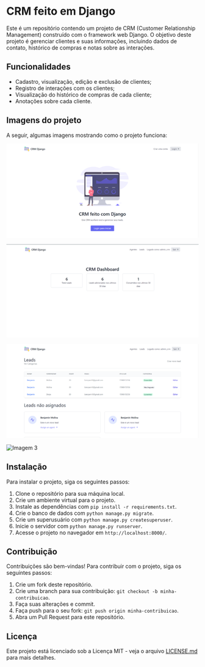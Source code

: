 # CRM feito em Django

Este é um repositório contendo um projeto de CRM (Customer Relationship Management) construído com o framework web Django. O objetivo deste projeto é gerenciar clientes e suas informações, incluindo dados de contato, histórico de compras e notas sobre as interações.

## Funcionalidades

- Cadastro, visualização, edição e exclusão de clientes;
- Registro de interações com os clientes;
- Visualização do histórico de compras de cada cliente;
- Anotações sobre cada cliente.

## Imagens do projeto

A seguir, algumas imagens mostrando como o projeto funciona:

![Imagem 1](RdImages/landing.png)

![Imagem 2](RdImages/dashboard.png)

![Imagem 3](RdImages/Leads_list.png)

![Imagem 3](RdImages/Leads_detail.png)
## Instalação

Para instalar o projeto, siga os seguintes passos:

1. Clone o repositório para sua máquina local.
2. Crie um ambiente virtual para o projeto.
3. Instale as dependências com `pip install -r requirements.txt`.
4. Crie o banco de dados com `python manage.py migrate`.
5. Crie um superusuário com `python manage.py createsuperuser`.
6. Inicie o servidor com `python manage.py runserver`.
7. Acesse o projeto no navegador em `http://localhost:8000/`.

## Contribuição

Contribuições são bem-vindas! Para contribuir com o projeto, siga os seguintes passos:

1. Crie um fork deste repositório.
2. Crie uma branch para sua contribuição: `git checkout -b minha-contribuicao`.
3. Faça suas alterações e commit.
4. Faça push para o seu fork: `git push origin minha-contribuicao`.
5. Abra um Pull Request para este repositório. 

## Licença

Este projeto está licenciado sob a Licença MIT - veja o arquivo [LICENSE.md](LICENSE.md) para mais detalhes.
